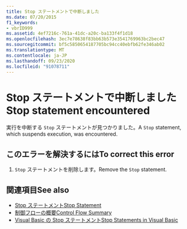 ```yaml
---
title: Stop ステートメントで中断しました
ms.date: 07/20/2015
f1_keywords:
- vbrID999
ms.assetid: 4ef7216c-761a-41dc-a20c-ba133f4f1d18
ms.openlocfilehash: 3ec7e78638f83bb63b573e3541769963bc2bec47
ms.sourcegitcommit: bf5c5850654187705bc94cc40ebfb62fe346ab02
ms.translationtype: MT
ms.contentlocale: ja-JP
ms.lasthandoff: 09/23/2020
ms.locfileid: "91078711"
---
```

# <a name="stop-statement-encountered"></a><span data-ttu-id="fb2d7-102">Stop ステートメントで中断しました</span><span class="sxs-lookup"><span data-stu-id="fb2d7-102">Stop statement encountered</span></span>

<span data-ttu-id="fb2d7-103">実行を中断する `Stop` ステートメントが見つかりました。</span><span class="sxs-lookup"><span data-stu-id="fb2d7-103">A `Stop` statement, which suspends execution, was encountered.</span></span>  
  
## <a name="to-correct-this-error"></a><span data-ttu-id="fb2d7-104">このエラーを解決するには</span><span class="sxs-lookup"><span data-stu-id="fb2d7-104">To correct this error</span></span>  
  
1. <span data-ttu-id="fb2d7-105">`Stop` ステートメントを削除します。</span><span class="sxs-lookup"><span data-stu-id="fb2d7-105">Remove the `Stop` statement.</span></span>  
  
## <a name="see-also"></a><span data-ttu-id="fb2d7-106">関連項目</span><span class="sxs-lookup"><span data-stu-id="fb2d7-106">See also</span></span>

- [<span data-ttu-id="fb2d7-107">Stop ステートメント</span><span class="sxs-lookup"><span data-stu-id="fb2d7-107">Stop Statement</span></span>](../language-reference/statements/stop-statement.md)
- [<span data-ttu-id="fb2d7-108">制御フローの概要</span><span class="sxs-lookup"><span data-stu-id="fb2d7-108">Control Flow Summary</span></span>](../language-reference/keywords/control-flow-summary.md)
- [<span data-ttu-id="fb2d7-109">Visual Basic の Stop ステートメント</span><span class="sxs-lookup"><span data-stu-id="fb2d7-109">Stop Statements in Visual Basic</span></span>](/visualstudio/debugger/stop-statements-in-visual-basic)
